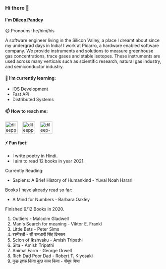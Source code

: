 ### Hi there 👋

<!--
**dileeppandey/dileeppandey** is a ✨ _special_ ✨ repository because its `README.md` (this file) appears on your GitHub profile.

Here are some ideas to get you started:

- 🔭 I’m currently working on ...
- 🌱 I’m currently learning ...
- 👯 I’m looking to collaborate on ...
- 🤔 I’m looking for help with ...
- 💬 Ask me about ...
- 📫 How to reach me: ...
- 😄 Pronouns: ...
- ⚡ Fun fact: ...
-->

#### I'm [Dileep Pandey](https://dileeppandey.com)
😄 Pronouns: he/him/his

A software engineer living in the Silicon Valley, a place I dreamt about since my undergrad days in India! I work at Picarro, a hardware enabled software company. We provide instruments and solutions to measure greenhouse gas concentrations, trace gases and stable isotopes. These instruments are used across many verticals such as scientific research, natural gas industry, and semiconductor industry.

#### 🌱 I’m currently learning:
* iOS Development
* Fast API
* Distributed Systems

#### 📫 How to reach me:
<p align="left">
<a href="https://www.instagram.com/dileeppandey__/" target="blank"><img align="center" src="https://cdn.jsdelivr.net/npm/simple-icons@3.0.1/icons/instagram.svg" alt="dileeppandey__" height="40" width="40" /></a> &nbsp;&nbsp;
<a href="https://twitter.com/dileeppandey_" target="blank"><img align="center" src="https://cdn.jsdelivr.net/npm/simple-icons@3.0.1/icons/twitter.svg" alt="dileeppandey_" height="40" width="40" /></a> &nbsp;&nbsp;
<a href="https://www.linkedin.com/in/dileep-pandey/" target="blank"><img align="center" src="https://cdn.jsdelivr.net/npm/simple-icons@3.0.1/icons/linkedin.svg" alt="dileep-pandey" height="40" width="40" /></a> &nbsp;&nbsp;


#### ⚡ Fun fact:

* I write poetry in Hindi.
* I aim to read 12 books in year 2021. 

Currently Reading:
   * Sapiens: A Brief History of Humankind - Yuval Noah Harari

Books I have already read so far:
   * A Mind for Numbers - Barbara Oakley


Finished 9/12 Books in 2020.
<ol>
  <li> Outliers - Malcolm Gladwell</li>
  <li>Man's Search for meaning - Viktor E. Frankl</li>
  <li>Little Bets - Peter Sims</li>
  <li>रश्मीरथी - श्री रामधारी सिंह दिनकर</li>
  <li>Scion of Ikshvaku - Amish Tripathi</li>
  <li>Sita - Amish Tripathi</li>
  <li>Animal Farm - George Orwell</li>
  <li>Rich Dad Poor Dad - Robert T. Kiyosaki</li>
  <li>कुछ इश्क़ किया कुछ काम किया - पीयूष मिश्रा </li>
</ol>
